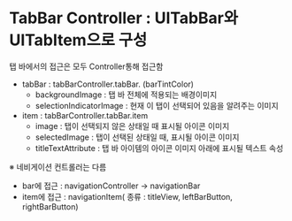 # TabBar Controller : UITabBar와 UITabItem으로 구성

탭 바에서의 접근은 모두 Controller통해 접근함
- tabBar : tabBarController.tabBar. (barTintColor)
    - backgroundImage : 탭 바 전체에 적용되는 배경이미지
    - selectionIndicatorImage : 현재 이 탭이 선택되어 있음을 알려주는 이미지
- item : tabBarController.tabBar.item
    - image : 탭이 선택되지 않은 상태일 때 표시될 아이콘 이미지
    - selectedImage : 탭이 선택된 상태일 때, 표시될 아이콘 이미지
    - titleTextAttribute : 탭 바 아이템의 아이콘 이미지 아래에 표시될 텍스트 속성
 
 ※ 네비게이션 컨트롤러는 다름
  - bar에 접근 : navigationController -> navigationBar
  - item에 접근 : navigationItem( 종류 : titleView, leftBarButton, rightBarButton)
